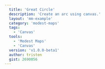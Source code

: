 ```yaml
---
  title: 'Great Circle'
  description: 'Create an arc using canvas.'
  layout: 'mm-example'
  category: 'modest-maps'
  tags:
    - 'Canvas'
  tools:
    - 'Modest Maps'
    - 'Canvas'
  version: 'v1.0.0-beta1'
  author: tristen
  gist: 2690056
---
```

